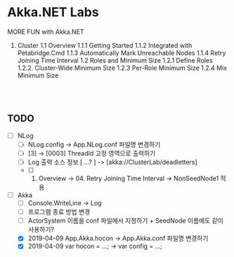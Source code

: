 # Akka.NET Labs
MORE FUN with Akka.NET 

1. Cluster
   1.1 Overview
       1.1.1 Getting Started
       1.1.2 Integrated with Petabridge.Cmd
       1.1.3 Automatically Mark Unreachable Nodes
       1.1.4 Retry Joining Time Interval
   1.2 Roles and Minimum Size
       1.2.1 Define Roles
	   1.2.2. Cluster-Wide Minimum Size
       1.2.3 Per-Role Minimum Size
       1.2.4 Mix Minimum Size
   
<br/>
<br/>

## TODO
- [ ] NLog
  - [ ] NLog.config -> App.NLog.conf 파일명 변경하기
  - [ ] [3] -> [0003] ThreadId 고정 영역으로 출력하기
  - [ ] Log 출력 소스 정보 [ ...? ] -> [akka://ClusterLab/deadletters]
  - [ ] 01. Overview -> 04. Retry Joining Time Interval -> NonSeedNode1 적용
- [ ] Akka
  - [ ] Console.WriteLine -> Log
  - [ ] 프로그램 종료 방법 변경
  - [ ] ActorSystem 이름을 conf 파일에서 지정하기 + SeedNode 이름에도 같이 사용하기?
  - [x] 2019-04-09 App.Akka.hocon -> App.Akka.conf 파일명 변경하기
  - [x] 2019-04-09 var hocon = ...; -> var config = ...;